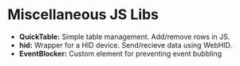 # Miscellaneous JS Libs

- **QuickTable:** Simple table management. Add/remove rows in JS.
- **hid:** Wrapper for a HID device. Send/recieve data using WebHID.
- **EventBlocker:** Custom element for preventing event bubbling

